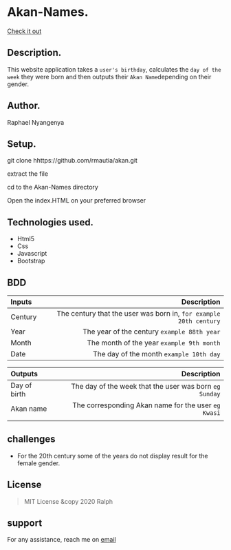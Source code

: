 # Akan-Names.
[Check it out](https://rmautia.github.io/akan/.)

## Description.
This website application takes a ``user's birthday``, calculates the ``day of the week`` they were born and then outputs their ``Akan Name``depending on their gender.  

## Author.
 Raphael Nyangenya

 ## Setup.
 git clone hhttps://github.com/rmautia/akan.git

 extract the file

 cd to the Akan-Names directory

 Open the index.HTML on your preferred browser

## Technologies used.
  * Html5
  * Css
  * Javascript
  * Bootstrap

## BDD
| Inputs |  Description |
| :---         |          ---: |
| Century   | The century that the user was born in, ``for example 20th century``|
| Year     | The year of the century ``example 88th year``   |
| Month     | The month of the year ``example 9th month``     |
| Date     |  The day of the month ``example 10th day`` |


| Outputs |  Description |
| :---         |          ---: |
| Day of birth  | The day of the week that the user was born ``eg Sunday`` |
| Akan name    |  The corresponding Akan name for the user ``eg Kwasi``    |
|     |      |


## challenges
* For the 20th century some of the years do not display result for the female gender.

## License
> MIT License &copy 2020 Ralph

## support
For any assistance, reach me on [email](raphaelnyangenya@gmail.com)
